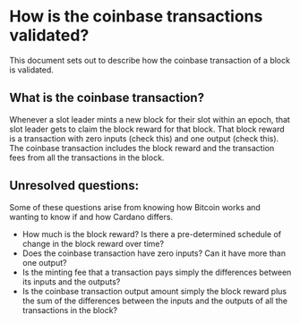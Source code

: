 # How is the coinbase transactions validated?

This document sets out to describe how the coinbase transaction of a block is
validated.

## What is the coinbase transaction?
Whenever a slot leader mints a new block for their slot within an epoch, that
slot leader gets to claim the block reward for that block. That block reward
is a transaction with zero inputs (check this) and one output (check this).
The coinbase transaction includes the block reward and the transaction fees
from all the transactions in the block.



## Unresolved questions:

Some of these questions arise from knowing how Bitcoin works and wanting to know
if and how Cardano differs.

* How much is the block reward? Is there a pre-determined schedule of change in
  the block reward over time?
* Does the coinbase transaction have zero inputs? Can it have more than one
  output?
* Is the minting fee that a transaction pays simply the differences between its
  inputs and the outputs?
* Is the coinbase transaction output amount simply the block reward plus the sum
  of the differences between the inputs and the outputs of all the transactions
  in the block?
